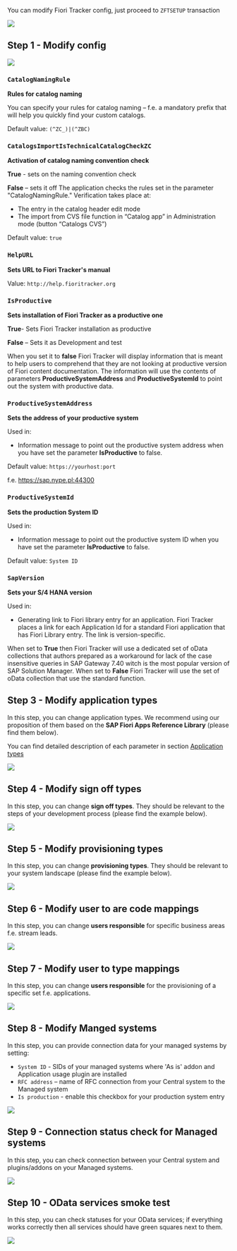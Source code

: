 You can modify Fiori Tracker config, just proceed to `ZFTSETUP` transaction

![](res/zftsetup.png)

## Step 1 - Modify config

![](res/modify_config.png)

### `CatalogNamingRule`

**Rules for catalog naming**

You can specify your rules for catalog naming – f.e. a mandatory prefix that will help you quickly find your custom catalogs.

Default value: `(^ZC_)|(^ZBC)`

### `CatalogsImportIsTechnicalCatalogCheckZC`

**Activation of catalog naming convention check**

**True** - sets on the naming convention check

**False** – sets it off
The application checks the rules set in the parameter "CatalogNamingRule." Verification takes place at:
- The entry in the catalog header edit mode
- The import from CVS file function in “Catalog app” in Administration mode (button “Catalogs CVS”)

Default value: `true`

### `HelpURL`

**Sets URL to Fiori Tracker's manual**

Value: `http://help.fioritracker.org`

### `IsProductive` 

**Sets installation of Fiori Tracker as a productive one**

**True**- Sets Fiori Tracker installation as productive

**False** – Sets it as Development and test

When you set it to **false** Fiori Tracker will display information that is meant to help users to comprehend that they are not looking at productive version of Fiori content documentation. The information will use the contents of parameters **ProductiveSystemAddress** and **ProductiveSystemId** to point out the system with productive data.

### `ProductiveSystemAddress`

**Sets the address of your productive system**

Used in:
-	Information message to point out the productive system address when you have set the parameter **IsProductive** to false.

Default value: `https://yourhost:port`

f.e. https://sap.nype.pl:44300

### `ProductiveSystemId`

**Sets the production System ID**

Used in:
-	Information message to point out the productive system ID when you have set the parameter **IsProductive** to false.

Default value: `System ID`

### `SapVersion`

**Sets your S/4 HANA version**

Used in:
-	Generating link to Fiori library entry for an application. 
Fiori Tracker places a link for each Application Id for a standard Fiori application that has Fiori Library entry. The link is version-specific.

When set to **True** then Fiori Tracker will use a dedicated set of oData collections that authors prepared as a workaround for lack of the case insensitive queries in SAP Gateway 7.40 witch is the most popular version of SAP Solution Manager. When set to **False** Fiori Tracker will use the set of oData collection that use the standard function.



## Step 3 - Modify application types

In this step, you can change application types. We recommend using our proposition of them based on the **SAP Fiori Apps Reference Library** (please find them below).

You can find detailed description of each parameter in section [Application types](/conf/main-part/apptypes.md)

![](/res/app_types.png)

## Step 4 - Modify sign off types

In this step, you can change **sign off types**. They should be relevant to the steps of your development process (please find the example below).

![](/res/sign_off_types.png)

## Step 5 - Modify provisioning types

In this step, you can change **provisioning types**. They should be relevant to your system landscape (please find the example below).

![](/res/provisioning_types.png)

## Step 6 - Modify user to are code mappings

In this step, you can change **users responsible** for specific business areas f.e. stream leads.

![](/res/user_to_area.png)

## Step 7 - Modify user to type mappings

In this step, you can change **users responsible** for the provisioning of a specific set f.e. applications.

![](/res/user_to_type.png)

## Step 8 - Modify Manged systems

In this step, you can provide connection data for your managed systems by setting:
- `System ID` -  SIDs of your managed systems where 'As is' addon and Application usage plugin are installed
- `RFC address` – name of RFC connection from your Central system to the Managed system
- `Is production` - enable this checkbox for your production system entry

![](/res/modify_managed_systems.png)

## Step 9 - Connection status check for Managed systems

In this step, you can check connection between your Central system and plugins/addons on your Managed systems.

![](/res/connection_check.png)

## Step 10 - OData services smoke test

In this step, you can check statuses for your OData services; if everything works correctly then all services should have green squares next to them.

![](/res/odata_smoke_test.png)

